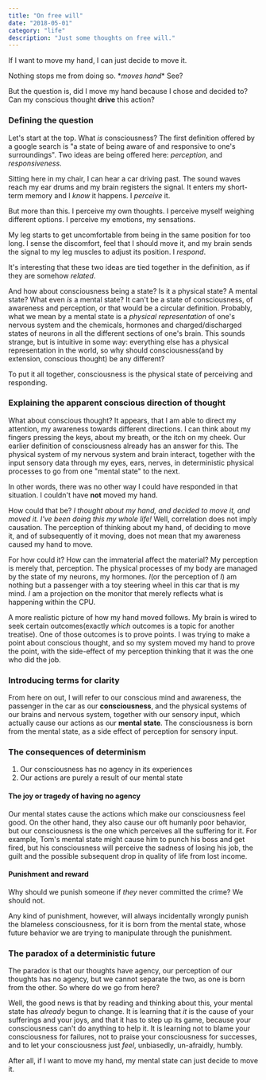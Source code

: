 ```yaml
---
title: "On free will"
date: "2018-05-01"
category: "life"
description: "Just some thoughts on free will."
---
```


If I want to move my hand, I can just decide to move it.

Nothing stops me from doing so. \*_moves hand_\* See?

But the question is, did I move my hand because I chose and decided to? Can my conscious thought **drive** this action?

### Defining the question

Let's start at the top. What _is_ consciousness? The first definition offered by a google search is "a state of being aware of and responsive to one's surroundings". Two ideas are being offered here: _perception_, and _responsiveness_.

Sitting here in my chair, I can hear a car driving past. The sound waves reach my ear drums and my brain registers the signal. It enters my short-term memory and I _know_ it happens. I _perceive_ it.

But more than this. I perceive my own thoughts. I perceive myself weighing different options. I perceive my emotions, my sensations.

My leg starts to get uncomfortable from being in the same position for too long. I sense the discomfort, feel that I should move it, and my brain sends the signal to my leg muscles to adjust its position. I _respond_.

It's interesting that these two ideas are tied together in the definition, as if they are somehow _related_.

And how about consciousness being a state? Is it a physical state? A mental state? What even _is_ a mental state? It can't be a state of consciousness, of awareness and perception, or that would be a circular definition. Probably, what we mean by a mental state is a _physical representation_ of one's nervous system and the chemicals, hormones and charged/discharged states of neurons in all the different sections of one's brain. This sounds strange, but is intuitive in some way: everything else has a physical representation in the world, so why should consciousness(and by extension, conscious thought) be any different?

To put it all together, consciousness is the physical state of perceiving and responding.

### Explaining the apparent conscious direction of thought

What about conscious thought? It appears, that I am able to direct my attention, my awareness towards different directions. I can think about my fingers pressing the keys, about my breath, or the itch on my cheek. Our earlier definition of consciousness already has an answer for this. The physical system of my nervous system and brain interact, together with the input sensory data through my eyes, ears, nerves, in deterministic physical processes to go from one "mental state" to the next.

In other words, there was no other way I could have responded in that situation. I couldn't have **not** moved my hand.

How could that be? _I thought about my hand, and decided to move it, and moved it. I've been doing this my whole life!_ Well, correlation does not imply causation. The perception of thinking about my hand, of deciding to move it, and of subsequently of it moving, does not mean that my awareness caused my hand to move.

For how could it? How can the immaterial affect the material? My perception is merely that, perception. The physical processes of my body are managed by the state of my neurons, my hormones. _I_(or the perception of _I_) am nothing but a passenger with a toy steering wheel in this car that is my mind. _I_ am a projection on the monitor that merely reflects what is happening within the CPU.

A more realistic picture of how my hand moved follows. My brain is wired to seek certain outcomes(exactly _which_ outcomes is a topic for another treatise). One of those outcomes is to prove points. I was trying to make a point about conscious thought, and so my system moved my hand to prove the point, with the side-effect of my perception thinking that it was the one who did the job.

### Introducing terms for clarity

From here on out, I will refer to our conscious mind and awareness, the passenger in the car as our **consciousness**, and the physical systems of our brains and nervous system, together with our sensory input, which actually cause our actions as our **mental state**. The consciousness is born from the mental state, as a side effect of perception for sensory input.

### The consequences of determinism

1.  Our consciousness has no agency in its experiences
2.  Our actions are purely a result of our mental state

#### The joy or tragedy of having no agency

Our mental states cause the actions which make our consciousness feel good. On the other hand, they also cause our oft humanly poor behavior, but our consciousness is the one which perceives all the suffering for it. For example, Tom's mental state might cause him to punch his boss and get fired, but his consciousness will perceive the sadness of losing his job, the guilt and the possible subsequent drop in quality of life from lost income.

#### Punishment and reward

Why should we punish someone if _they_ never committed the crime? We should not.

Any kind of punishment, however, will always incidentally wrongly punish the blameless consciousness, for it is born from the mental state, whose future behavior we are trying to manipulate through the punishment.

### The paradox of a deterministic future

The paradox is that our thoughts have agency, our perception of our thoughts has no agency, but we cannot separate the two, as one is born from the other. So where do we go from here?

Well, the good news is that by reading and thinking about this, your mental state has _already_ begun to change. It is learning that _it_ is the cause of your sufferings and your joys, and that it has to step up its game, because your consciousness can't do anything to help it. It is learning not to blame your consciousness for failures, not to praise your consciousness for successes, and to let your consciousness just _feel_, unbiasedly, un-afraidly, humbly.

After all, if I want to move my hand, my mental state can just decide to move it.
